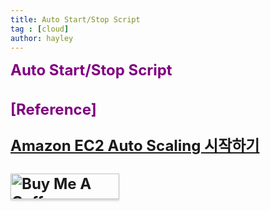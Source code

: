 ```yaml
---
title: Auto Start/Stop Script
tag : [cloud]
author: hayley
---
```


<font size="5" color="purple"><b>Auto Start/Stop Script</b></font>
<br>
<br>
<br> <font size="5" color="purple"><b>[Reference]
<p><a href="https://docs.aws.amazon.com/ko_kr/autoscaling/ec2/userguide/GettingStartedTutorial.html">Amazon EC2 Auto Scaling 시작하기</a> 
<br>
<br>  
<a href="https://www.buymeacoffee.com/yhshim17" target="_blank"><img src="https://www.buymeacoffee.com/assets/img/custom_images/orange_img.png" alt="Buy Me A Coffee" style="height: 41px !important;width: 174px !important;box-shadow: 0px 3px 2px 0px rgba(190, 190, 190, 0.5) !important;-webkit-box-shadow: 0px 3px 2px 0px rgba(190, 190, 190, 0.5) !important;" ></a>


